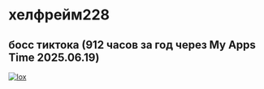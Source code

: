 # хелфрейм228
## босс тиктока (912 часов за год через My Apps Time 2025.06.19)
[![lox](https://github-readme-stats.vercel.app/api?username=xelframe&show_icons=true&hide_border=true&count_private=true&include_all_commits=true&number_format=long&bg_color=00000000&theme=dark)](https://github.com/xelframe)
